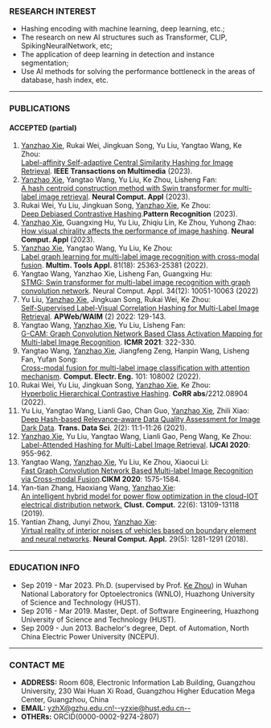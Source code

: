 <!-- <center><b><font size=50>Yanzhao Xie</font></b></center> -->
<!-- <center><a href="./index-cn.html">中文主页</a></center> -->
<!-- <div align=center><img src="./me.png" width="  "></div> -->

<!-- <center>Ph.D Candidate,</center>
<center>Huazhong University of Science and Technology (HUST),</center>
<center>Key Laboratory of Information Storage System, Ministry Of Education,</center>
<center>Wuhan National Laboratory for Optoelectronics (WNLO),</center>
<center>Intelligent Cloud Storage Joint Research Center of HUST and Tencent Inc.</center>

*** -->
### RESEARCH INTEREST     
- Hashing encoding with machine learning, deep learning, etc.;
- The research on new AI structures such as Transformer, CLIP, SpikingNeuralNetwork, etc;
- The application of deep learning in detection and instance segmentation;
- Use AI methods for solving the performance bottleneck in the areas of database, hash index, etc.    

***
### PUBLICATIONS    
#### ACCEPTED (partial)
1. <u>Yanzhao Xie</u>, Rukai Wei, Jingkuan Song, Yu Liu, Yangtao Wang, Ke Zhou:    
[Label-affinity Self-adaptive Central Similarity Hashing for Image Retrieval](https://ieeexplore.ieee.org/document/10050825). <b>IEEE Transactions on Multimedia</b> (2023).
2. <u>Yanzhao Xie</u>, Yangtao Wang, Yu Liu, Ke Zhou, Lisheng Fan:     
[A hash centroid construction method with Swin transformer for multi-label image retrieval](https://link.springer.com/article/10.1007/s00521-023-08273-x). <b>Neural Comput. Appl</b> (2023).
3.  Rukai Wei, Yu Liu, Jingkuan Song, <u>Yanzhao Xie</u>, Ke Zhou:        
[Deep Debiased Contrastive Hashing](https://www.sciencedirect.com/science/article/abs/pii/S0031320323001838).<b>Pattern Recognition</b> (2023).
4.  <u>Yanzhao Xie</u>, Guangxing Hu, Yu Liu, Zhiqiu Lin, Ke Zhou, Yuhong Zhao:     
[How visual chirality affects the performance of image hashing](https://link.springer.com/article/10.1007/s00521-022-08141-0#:~:text=Experimental%20results%20reveal%20that%20different,75%25%5Csim85%25.). <b>Neural Comput. Appl</b> (2023). <!--(JCR Q1 Journal paper, accepted, first author)-->
5. <u>Yanzhao Xie</u>, Yangtao Wang, Yu Liu, Ke Zhou:     
[Label graph learning for multi-label image recognition with cross-modal fusion](https://link.springer.com/article/10.1007/s11042-022-12397-y). <b>Multim. Tools Appl. </b> 81(18): 25363-25381 (2022). <!--(JCR Q2 Journal paper, accepted, first author)-->
6. Yangtao Wang, Yanzhao Xie, Lisheng Fan, Guangxing Hu:    
[STMG: Swin transformer for multi-label image recognition with graph convolution network](https://link.springer.com/article/10.1007/s00521-022-06990-3). Neural Comput. Appl. 34(12): 10051-10063 (2022)
7. Yu Liu, <u>Yanzhao Xie</u>, Jingkuan Song, Rukai Wei, Ke Zhou:       
[Self-Supervised Label-Visual Correlation Hashing for Multi-Label Image Retrieval](https://link.springer.com/chapter/10.1007/978-3-031-25198-6_10). <b>APWeb/WAIM</b> (2) 2022: 129-143. <!--(CCF-C Conference paper, accepted but not online, second author)-->
8. Yangtao Wang, <u>Yanzhao Xie</u>, Yu Liu, Lisheng Fan:      
[G-CAM: Graph Convolution Network Based Class Activation Mapping for Multi-label Image Recognition](https://dl.acm.org/doi/10.1145/3460426.3463620). <b>ICMR 2021</b>: 322-330. <!--(CCF-B Conference paper, accepted, corresponding author) -->
9. Yangtao Wang, <u>Yanzhao Xie</u>, Jiangfeng Zeng, Hanpin Wang, Lisheng Fan, Yufan Song:    
[Cross-modal fusion for multi-label image classification with attention mechanism](https://www.sciencedirect.com/science/article/abs/pii/S0045790622002701?via%3Dihub). <b>Comput. Electr. Eng.</b> 101: 108002 (2022).
10. Rukai Wei, Yu Liu, Jingkuan Song, <u>Yanzhao Xie</u>, Ke Zhou:    
[Hyperbolic Hierarchical Contrastive Hashing](https://arxiv.org/abs/2212.08904). <b>CoRR abs</b>/2212.08904 (2022).
11. Yu Liu, Yangtao Wang, Lianli Gao, Chan Guo, <u>Yanzhao Xie</u>, Zhili Xiao:     
[Deep Hash-based Relevance-aware Data Quality Assessment for Image Dark Data](https://dl.acm.org/doi/10.1145/3420038). <b>Trans. Data Sci</b>. 2(2): 11:1-11:26 (2021). <!--(ACM Transactions Journal paper, accepted, fifth author) -->
12. <u>Yanzhao Xie</u>, Yu Liu, Yangtao Wang, Lianli Gao, Peng Wang, Ke Zhou:     
[Label-Attended Hashing for Multi-Label Image Retrieval](https://doi.org/10.24963/ijcai.2020/133). <b>IJCAI 2020</b>: 955-962. <!--(CCF-A Conference paper, accepted, first author)-->
13. Yangtao Wang, <u>Yanzhao Xie</u>, Yu Liu, Ke Zhou, Xiaocui Li:     
[Fast Graph Convolution Network Based Multi-label Image Recognition via Cross-modal Fusion](https://doi.org/10.1145/3340531.3411880).<b>CIKM 2020</b>: 1575-1584. <!--(CCF-B Conference paper, accepted, second author)-->
14. Yan-tian Zhang, Haoxiang Wang, <u>Yanzhao Xie</u>:     
[An intelligent hybrid model for power flow optimization in the cloud-IOT electrical distribution network.](https://link.springer.com/article/10.1007%2Fs10586-017-1270-0) <b>Clust. Comput.</b> 22(6): 13109-13118 (2019). <!--(JCR Q1 Journal paper, accepted, corresponding author)  -->
15. Yantian Zhang, Junyi Zhou, <u>Yanzhao Xie</u>:      
[Virtual reality of interior noises of vehicles based on boundary element and neural networks](https://link.springer.com/article/10.1007%2Fs00521-016-2836-0). <b>Neural Comput. Appl.</b> 29(5): 1281-1291 (2018). <!--(JCR Q1 Journal paper, accepted, corresponding author) -->

<!-- #### 2.UNDER REVIEW
1. Label-Affinity Self-Adaptive Central Similarity Hashing (CVPR 2022), first author.
2. SELF-SUPERVISED LABEL-VISUAL CORRELATION HASHING FOR MULTI-LABEL IMAGE RETRIEVAL (ICME 2022), second author. -->
<!-- 3. Image-modality Representation for Anomaly Detection Using Generative Adversarial Network (EDBT 2022), third author. -->
     
***
### EDUCATION INFO
- Sep 2019 - Mar 2023. Ph.D. (supervised by Prof. [Ke Zhou](http://faculty.hust.edu.cn/zhouke2/zh_CN/index.htm)) in Wuhan National Laboratory for Optoelectronics (WNLO), Huazhong University of Science and Technology (HUST).
- Sep 2016 - Mar 2019. Master, Dept. of Software Engineering, Huazhong University of Science and Technology (HUST).
- Sep 2009 - Jun 2013. Bachelor's degree, Dept. of Automation, North China Electric Power University (NCEPU).      

<!-- *** -->
<!-- ### AWARDS (partial) -->
<!-- - Sep 2020. I got the honorary title of merit graduate student in WNLO, HUST. -->
<!-- - Sep 2019. I got the honorary title of excellent master's degree student in the Dep. of Software Engineering, HUST. -->
<!-- - Sep 2018. I got the "Knowledge and Action" Outstanding Third-class Scholarship in the Dep. of Software Engineering, HUST. -->
<!-- - Sep 2017. I got a Second-class academic scholarship in the Dep. of Software Engineering, HUST. -->
<!-- - Sep 2016. I got a First-class academic scholarship in the Dep. of Software Engineering, HUST.     --> 

***
### CONTACT ME
<!-- - <b>ADDRESS:</b>  Room B-409, Wuhan National Laboratory for Optoelectronics,1037 Luoyu Road, Hongshan District, Wuhan city, Hubei province, China  -->
- <b>ADDRESS:</b> Room 608, Electronic Information Lab Building, Guangzhou University, 230 Wai Huan Xi Road, Guangzhou Higher Education Mega Center, Guangzhou, China       
- <b>EMAIL:</b> yzhX@gzhu.edu.cn<!--yzxie@hust.edu.cn-->
- <b>OTHERs:</b> ORCID(0000-0002-9274-2807)

